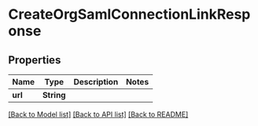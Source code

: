 # CreateOrgSamlConnectionLinkResponse

## Properties

| Name    | Type       | Description | Notes |
| ------- | ---------- | ----------- | ----- |
| **url** | **String** |             |

[[Back to Model list]](../README.md#documentation-for-models) [[Back to API list]](../README.md#documentation-for-api-endpoints) [[Back to README]](../README.md)
